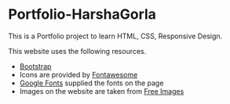 # Portfolio-HarshaGorla
This is a Portfolio project to learn HTML, CSS, Responsive Design.

This website uses the following resources.
- [Bootstrap](https://getbootstrap.com/docs/4.3/getting-started/introduction/)
- Icons are provided by [Fontawesome](https://fontawesome.com/icons?d=gallery)
- [Google Fonts](https://www.fonts.google.com/) supplied the fonts on the page
- Images on the website are taken from [Free Images](https://www.freeimages.com/search/website)
